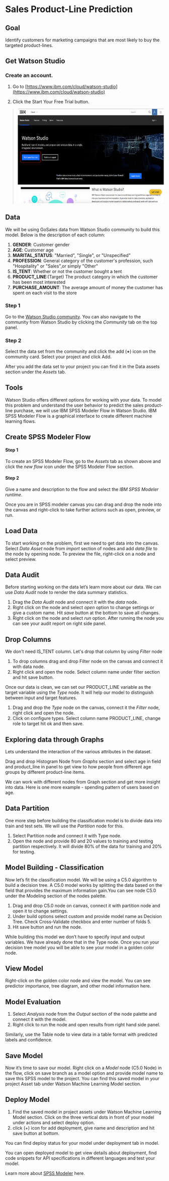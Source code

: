 # Sales Product-Line Prediction

## Goal
Identify customers for marketing campaigns that are most likely to buy the targeted product-lines.


## Get Watson Studio

###  Create an account.

1.  Go to [https://www.ibm.com/cloud/watson-studio](https://www.ibm.com/cloud/watson-studio)

2.  Click the Start Your Free Trial button.

> <img src="https://github.com/IBMDataScience/Strata-NewYork-2018/blob/master/Sales%20Product-Line%20Prediction/Images/Get%20Watson%20Studio.png" width="624" height="300">


## Data
We will be using GoSales data from Watson Studio community to build this model. Below is the description of each column:

1. **GENDER**: Customer gender
2. **AGE**: Customer age
3. **MARITAL_STATUS**: "Married", "Single", or "Unspecified"
4. **PROFESSION**: General category of the customer's profession, such "Hospitality" or "Sales",or simply "Other"
5. **IS_TENT**: Whether or not the customer bought a tent
6. **PRODUCT_LINE**:(Target) The product category in which the customer has been most interested
7. **PURCHASE_AMOUNT**: The average amount of money the customer has spent on each visit to the store


### Step 1
Go to the [Watson Studio community](https://datascience.ibm.com/community).
 You can also navigate to the community from Watson Studio by clicking the _Community_ tab on the top panel.



### Step 2
Select the data set from the community and click the add (**+**) icon on the community card. Select your project and click Add.


After you add the data set to your project you can find it in the Data assets section under the _Assets_ tab.

## Tools
Watson Studio offers different options for working with your data. To model this problem and understand the user behavior to predict the sales product-line purchase, we will use IBM SPSS Modeler Flow in Watson Studio.
IBM SPSS Modeler Flow is a graphical interface to create different machine learning flows.

## Create SPSS Modeler Flow

#### Step 1
To create an SPSS Modeler Flow, go to the _Assets_ tab as shown above and click the _new flow_ icon under the SPSS Modeler Flow section.

#### Step 2
Give a name and description to the flow and select the _IBM SPSS Modeler runtime_.

 Once you are in SPSS modeler canvas you can drag and drop the node into the canvas and right-click to take further actions such as open, preview, or run.

## Load Data
To start working on the problem, first we need to get data into the canvas.
Select _Data Asset_ node from _import_ section of nodes and add _data file_ to the node by opening node.
To preview the file, right-click on a node and select preview.

## Data Audit
Before starting working on the data let’s learn more about our data.
We can use _Data Audit_ node to render the data summary statistics.

1. Drag the _Data Audit_ node and connect it with the _data_ node.
2. Right click on the node and select _open_ option to change settings or give a custom name. Hit _save_ button at the bottom to save all changes.
3. Right click on the node and select _run_ option. After running the node you can see your audit report on right side panel.

##  Drop Columns
We don't need IS_TENT column. Let's drop that column by using _Filter_ node
1. To drop columns drag and drop Filter node on the canvas and connect it with data node.
2. Right click and open the node. Select column name under filter section
 and hit save button.

Once our data is clean, we can set our PRODUCT_LINE variable as the target variable using the _Type_ node.
It will help our model to distinguish between input and target features.

1. Drag and drop the _Type_ node on the canvas, connect it the _Filter_ node, right click and open the node.
2. Click on configure types. Select column name PRODUCT_LINE, change role to target hit ok and then save.

## Exploring data through Graphs
Lets understand the interaction of the various attributes in the dataset.

Drag and drop Histogram Node from _Graphs_ section and select age in field and product_line in panel to get view to how people from different age groups by different product-line items.

We can work with different nodes from Graph section and get more insight into data.
Here is one more example - spending pattern of users based on age.

## Data Partition

One more step before building the classification model is to divide data into train and test sets. We will use the _Partition_ node for this.

1. Select Partition node and connect it with Type node.
2. Open the node and provide 80 and 20 values to training and testing partition respectively. It will divide 80% of the data for training and 20% for testing.



## Model Building - Classification

Now let’s fit the classification model. We will be using a C5.0 algorithm to build a decision tree. A C5.0 model works by splitting the data based on the field that provides the maximum information gain.You can see node C5.0 under the Modeling section of the nodes palette.

1. Drag and drop C5.0 node on canvas, connect it with partition node and open it to change settings.
2. Under build options select custom and provide model name as Decision Tree. Check Cross-Validate checkbox and enter number of folds 5.
3. Hit save button and run the node.

While building this model we don’t have to specify input and output variables. We have already done that in the Type node.
Once you run your decision tree model you will be able to see your model in a golden color node.


## View Model

Right-click on the golden color node and view the model. You can see predictor importance, tree diagram, and other model information here.

## Model Evaluation

1. Select _Analysis_ node from the _Output_ section of the node palette and connect it with the model.
2. Right click to run the node and open results from right hand side panel.

Similarly, use the Table node to view data in a table format with predicted labels and confidence.


## Save Model

Now it’s time to save our model. Right click on a _Model_ node (C5.0 Node) in the flow, click on save branch as a model option and provide model name to save this SPSS model to the project.
You can find this saved model in your project Asset tab under Watson Machine Learning Model section.

## Deploy Model
1. Find the saved model in project assets under Watson Machine Learning Model section. Click on the three vertical dots in front of your model under actions and select deploy option.
2. click (+) icon for add deployment, give name and description and hit save button at bottom.

You can find deploy status for your model under deployment tab in model.

You can open deployed model to get view details about deployment, find code snippets for API specifications in different languages and test your model.

Learn more about [SPSS Modeler](https://dataplatform.cloud.ibm.com/docs/content/analyze-data/ml-canvas.html?audience=wdp) here.
